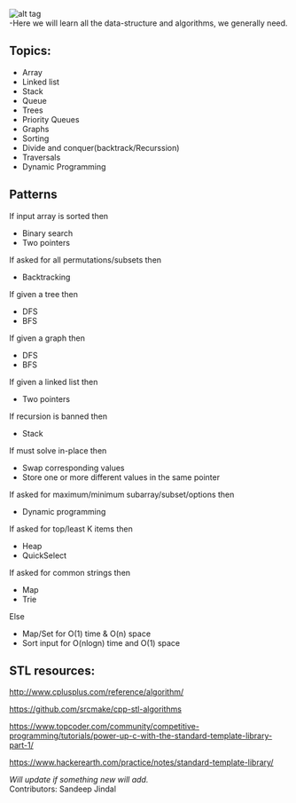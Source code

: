 ![alt tag](http://mikaelsyding.com/wp-content/uploads/2015/01/code-for-your-life.jpg?189db0)  
-Here we will learn all the data-structure and algorithms, we generally need.  
## Topics:  
- Array  
- Linked list  
- Stack  
- Queue  
- Trees  
- Priority Queues  
- Graphs  
- Sorting  
- Divide and conquer(backtrack/Recurssion)  
- Traversals  
- Dynamic Programming

## Patterns
If input array is sorted then
- Binary search
- Two pointers

If asked for all permutations/subsets then
- Backtracking

If given a tree then
- DFS
- BFS

If given a graph then
- DFS
- BFS

If given a linked list then
- Two pointers

If recursion is banned then
- Stack

If must solve in-place then
- Swap corresponding values
- Store one or more different values in the same pointer

If asked for maximum/minimum subarray/subset/options then
- Dynamic programming

If asked for top/least K items then
- Heap
- QuickSelect

If asked for common strings then
- Map
- Trie

Else
- Map/Set for O(1) time & O(n) space
- Sort input for O(nlogn) time and O(1) space

## STL resources:
http://www.cplusplus.com/reference/algorithm/

https://github.com/srcmake/cpp-stl-algorithms

https://www.topcoder.com/community/competitive-programming/tutorials/power-up-c-with-the-standard-template-library-part-1/

https://www.hackerearth.com/practice/notes/standard-template-library/

_Will update if something new will add._  
Contributors: Sandeep Jindal
